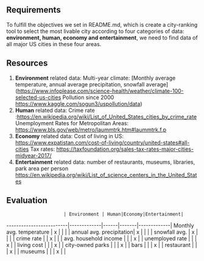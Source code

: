 ## Requirements
To fulfill the objectives we set in README.md, which is create a city-ranking tool to select the most livable city according to four categories of data: **environment, human, economy and entertainment**, we need to find data of all major US cities in these four areas.

## Resources
1. **Environment** related data: Multi-year climate: [Monthly average temperature, annual average precipitation, snowfall average] (https://www.infoplease.com/science-health/weather/climate-100-selected-us-cities
Pollution since 2000 https://www.kaggle.com/sogun3/uspollution/data)
2. **Human** related data: Crime rate :https://en.wikipedia.org/wiki/List_of_United_States_cities_by_crime_rate
Unemployment Rates for Metropolitan Areas: https://www.bls.gov/web/metro/laummtrk.htm#laummtrk.f.p
3. **Economy** related data: Cost of living in US: https://www.expatistan.com/cost-of-living/country/united-states#all-cities Tax rates: https://taxfoundation.org/sales-tax-rates-major-cities-midyear-2017/
4. **Entertainment** related data: number of restaurants, museums, libraries, park area per person
https://en.wikipedia.org/wiki/List_of_science_centers_in_the_United_States

## Evaluation
                         | Environment | Human|Economy|Entertainment|
-------------------------|-------------|------|-------|-------------|
Monthly avg. temperature |      x      |      |       |             |
annual avg. precipitation|      x      |      |       |             |
snowfall avg.            |      x      |      |       |             |
crime rate               |             |  x   |       |             |
avg. household income    |             |      |   x   |             |
unemployed rate          |             |      |   x   |             |
living cost              |             |      |   x   |             |
city-owned parks         |             |      |   x   |             |
bars                     |             |      |   x   |             |
restaurant               |             |      |   x   |             |
museums                  |             |      |   x   |             |
